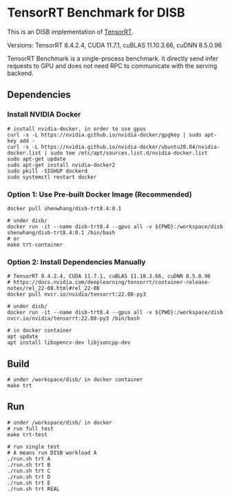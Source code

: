 # TensorRT Benchmark for DISB

This is an DISB implementation of [TensorRT](https://github.com/NVIDIA/TensorRT).

Versions: TensorRT 8.4.2.4, CUDA 11.7.1, cuBLAS 11.10.3.66, cuDNN 8.5.0.96

TensorRT Benchmark is a single-process benchmark. It directly send infer requests to GPU and does not need RPC to communicate with the serving backend.



## Dependencies

### Install NVIDIA Docker
```shell
# install nvidia-docker, in order to use gpus
curl -s -L https://nvidia.github.io/nvidia-docker/gpgkey | sudo apt-key add -
curl -s -L https://nvidia.github.io/nvidia-docker/ubuntu20.04/nvidia-docker.list | sudo tee /etc/apt/sources.list.d/nvidia-docker.list
sudo apt-get update
sudo apt-get install nvidia-docker2
sudo pkill -SIGHUP dockerd
sudo systemctl restart docker
```



### Option 1: Use Pre-built Docker Image (Recommended)

```shell
docker pull shenwhang/disb-trt8.4:0.1

# under disb/
docker run -it --name disb-trt8.4 --gpus all -v ${PWD}:/workspace/disb shenwhang/disb-trt8.4:0.1 /bin/bash
# or
make trt-container
```



### Option 2: Install Dependencies Manually

```shell
# TensorRT 8.4.2.4, CUDA 11.7.1, cuBLAS 11.10.3.66, cuDNN 8.5.0.96
# https://docs.nvidia.com/deeplearning/tensorrt/container-release-notes/rel_22-08.html#rel_22-08
docker pull nvcr.io/nvidia/tensorrt:22.08-py3

# under disb/
docker run -it --name disb-trt8.4 --gpus all -v ${PWD}:/workspace/disb nvcr.io/nvidia/tensorrt:22.08-py3 /bin/bash

# in docker container
apt update
apt install libopencv-dev libjsoncpp-dev
```



## Build

```shell
# under /workspace/disb/ in docker container
make trt
```



## Run

```shell
# under /workspace/disb/ in docker
# run full test
make trt-test

# run single test
# A means run DISB workload A
./run.sh trt A
./run.sh trt B
./run.sh trt C
./run.sh trt D
./run.sh trt E
./run.sh trt REAL
```
